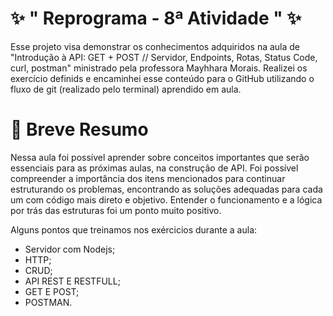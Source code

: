 # ✨ " Reprograma - 8ª Atividade "   ✨
<p>Esse projeto visa demonstrar os conhecimentos adquiridos na aula de "Introdução à API: GET + POST  // Servidor, Endpoints, Rotas, Status Code, curl, postman" ministrado pela professora Mayhhara Morais. Realizei os exercício definids e encaminhei esse conteúdo para o GitHub utilizando o fluxo de git (realizado pelo terminal) aprendido em aula.</p>

# 🚀 Breve Resumo
Nessa aula foi possível aprender sobre conceitos importantes que serão essenciais para as próximas aulas, na construção de API. Foi possível compreender a importância dos itens mencionados para continuar estruturando os problemas, encontrando as soluções adequadas para cada um com código mais direto e objetivo. Entender o funcionamento e a lógica por trás das estruturas foi um ponto muito positivo.

Alguns pontos que treinamos nos exércicios durante a aula:

- Servidor com Nodejs;
- HTTP;
- CRUD;
- API REST E RESTFULL;
- GET E POST;
- POSTMAN.